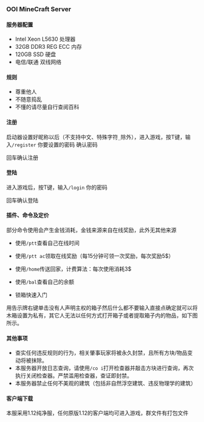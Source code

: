 ### OOI MineCraft Server

#### 服务器配置

- Intel Xeon L5630 处理器
- 32GB DDR3 REG ECC 内存
- 120GB SSD 硬盘
- 电信/联通 双线网络

#### 规则

- 尊重他人
- 不随意捣乱
- 不懂的请尽量自行查阅百科

#### 注册

启动器设置好昵称以后（不支持中文、特殊字符```_```除外），进入游戏，按T键，输入```/register``` 你要设置的密码 确认密码

回车确认注册

#### 登陆

进入游戏后，按T键，输入```/login``` 你的密码

回车确认登陆

#### 插件、命令及定价

部分命令使用会产生金钱消耗，金钱来源来自在线奖励，此外无其他来源

- 使用```/ptt```查看自己在线时间
- 使用```/ptt ac```领取在线奖励（每15分钟可领一次奖励，每次奖励5$）
- 使用```/home```传送回家，计费算法：每次使用消耗3$
- 使用```/bal```查看自己的余额

- 锁箱快速入门

用告示牌右键单击没有人声明主权的箱子然后什么都不要输入直接点确定就可以将木箱设置为私有，其它人无法以任何方式打开箱子或者提取箱子内的物品，如下图所示。

#### 其他事项

- 查实任何违反规则的行为，相关肇事玩家将被永久封禁，且所有方块/物品变动将被抹除。
- 本服务器开放日志查询，请使用```/co i```打开检查器并敲击方块进行查询，再次执行关闭检查器。严禁滥用检查器，查证即封禁。
- 本服务器禁止任何不美观的建筑（包括非自然浮空建筑、违反物理学的建筑）

#### 客户端下载

本服采用1.12纯净服，任何原版1.12的客户端均可进入游戏，群文件有打包文件
